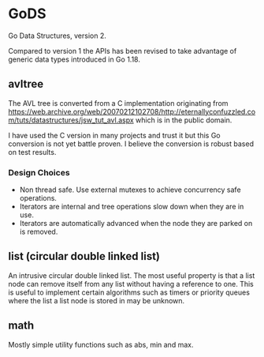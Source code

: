 # GoDS

Go Data Structures, version 2.

Compared to version 1 the APIs has been revised to take advantage of generic
data types introduced in Go 1.18.

## avltree

The AVL tree is converted from a C implementation originating from
https://web.archive.org/web/20070212102708/http://eternallyconfuzzled.com/tuts/datastructures/jsw_tut_avl.aspx
which is in the public domain.

I have used the C version in many projects and trust it but this Go conversion
is not yet battle proven. I believe the conversion is robust based on test
results.

### Design Choices

* Non thread safe. Use external mutexes to achieve concurrency safe operations.
* Iterators are internal and tree operations slow down when they are in use.
* Iterators are automatically advanced when the node they are parked on is removed.

## list (circular double linked list)

An intrusive circular double linked list. The most useful property is that a
list node can remove itself from any list without having a reference to one.
This is useful to implement certain algorithms such as timers or priority queues
where the list a list node is stored in may be unknown.

## math

Mostly simple utility functions such as abs, min and max.
